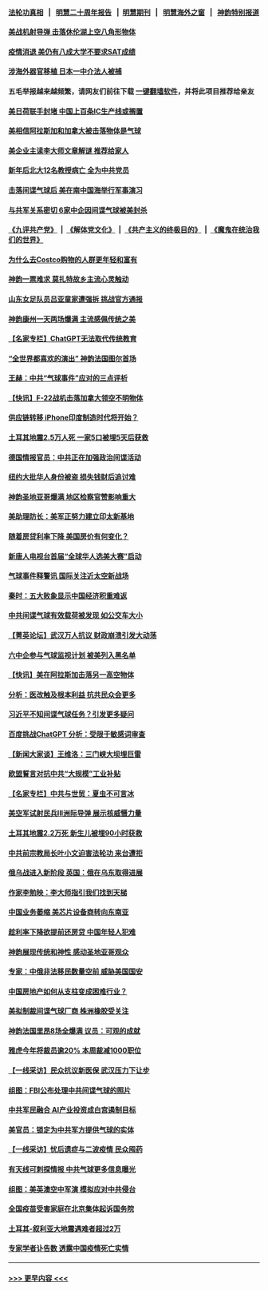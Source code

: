 #### [法轮功真相](https://github.com/gfw-breaker/truth/blob/master/README.md?t=0) &nbsp;&nbsp;|&nbsp;&nbsp; [明慧二十周年报告](https://github.com/gfw-breaker/mh-reports/blob/master/README.md?t=0) &nbsp;&nbsp;|&nbsp;&nbsp;[明慧期刊](https://github.com/gfw-breaker/mh-qikan) &nbsp;&nbsp;|&nbsp;&nbsp; [明慧海外之窗](https://github.com/gfw-breaker/mh-news/blob/master/README.md?t=0) &nbsp;&nbsp;|&nbsp;&nbsp; [神韵特别报道](https://github.com/gfw-breaker/mh-news/blob/master/shenyun.md?t=0)
#### [美战机射导弹 击落休伦湖上空八角形物体](../pages/nf4514/n13928353.md?t=02131244) 
#### [疫情消退 美仍有八成大学不要求SAT成绩](../pages/nf4514/n13928247.md?t=02131244) 
#### [涉海外器官移植 日本一中介法人被捕](../pages/nf4514/n13928266.md?t=02131244) 
#### 五毛举报越来越频繁，请网友们前往下载 [一键翻墙软件](https://github.com/gfw-breaker/ssr-accounts)，并将此项目推荐给亲友
#### [美日荷联手封堵 中国上百条IC生产线或搁置](../pages/nf4514/n13928285.md?t=02131244) 
#### [美相信阿拉斯加和加拿大被击落物体是气球](../pages/nf4514/n13928255.md?t=02131244) 
#### [美企业主读李大师文章解谜 推荐给家人](../pages/nf4514/n13927771.md?t=02131244) 
#### [新年后北大12名教授病亡 全为中共党员](../pages/nf4514/n13928257.md?t=02131244) 
#### [击落间谍气球后 美在南中国海举行军事演习](../pages/nf4514/n13928238.md?t=02131244) 
#### [与共军关系密切 6家中企因间谍气球被美封杀](../pages/nf4514/n13928239.md?t=02131244) 
#### [《九评共产党》](https://github.com/begood0513/9ping.md/blob/master/README.md) &nbsp;|&nbsp; [《解体党文化》](../../../../jtdwh.md/blob/master/README.md)  &nbsp;|&nbsp; [《共产主义的终极目的》](../../../../gczydzjmd.md/blob/master/README.md) &nbsp;|&nbsp; [《魔鬼在统治我们的世界》](../../../../mgztzwmdsj.md/blob/master/README.md) 
#### [为什么去Costco购物的人群更年轻和富有](../pages/nf4514/n13927372.md?t=02131244) 
#### [神韵一票难求 莫扎特故乡主流心灵触动](../pages/nf4514/n13927851.md?t=02131244) 
#### [山东女足队员吕亚童家遭强拆 挑战官方通报](../pages/nf4514/n13927831.md?t=02131244) 
#### [神韵康州一天两场爆满 主流感佩传统之美](../pages/nf4514/n13928015.md?t=02131244) 
#### [【名家专栏】ChatGPT无法取代传统教育](../pages/nf4514/n13927127.md?t=02131244) 
#### [“全世界都喜欢的演出” 神韵法国图尔首场](../pages/nf4514/n13927865.md?t=02131244) 
#### [王赫：中共“气球事件”应对的三点评析](../pages/nf4514/n13927749.md?t=02131244) 
#### [【快讯】F-22战机击落加拿大领空不明物体](../pages/nf4514/n13927769.md?t=02131244) 
#### [供应链转移 iPhone印度制造时代将开始？](../pages/nf4514/n13927744.md?t=02131244) 
#### [土耳其地震2.5万人死 一家5口被埋5天后获救](../pages/nf4514/n13927625.md?t=02131244) 
#### [德国情报官员：中共正在加强政治间谍活动](../pages/nf4514/n13927691.md?t=02131244) 
#### [纽约大批华人身份被盗 损失钱财后追讨难](../pages/nf4514/n13927447.md?t=02131244) 
#### [神韵圣地亚哥爆满 地区检察官赞影响重大](../pages/nf4514/n13927629.md?t=02131244) 
#### [美助理防长：美军正努力建立印太新基地](../pages/nf4514/n13927510.md?t=02131244) 
#### [随着房贷利率下降 美国房价有何变化？](../pages/nf4514/n13927408.md?t=02131244) 
#### [新唐人电视台首届“全球华人选美大赛”启动](../pages/nf4514/n13927471.md?t=02131244) 
#### [气球事件释警讯 国际关注近太空新战场](../pages/nf4514/n13927404.md?t=02131244) 
#### [秦时：五大败象显示中国经济积重难返](../pages/nf4514/n13927241.md?t=02131244) 
#### [中共间谍气球有效载荷被发现 如公交车大小](../pages/nf4514/n13927327.md?t=02131244) 
#### [【菁英论坛】武汉万人抗议 财政崩溃引发大动荡](../pages/nf4514/n13927204.md?t=02131244) 
#### [六中企参与气球监视计划 被美列入黑名单](../pages/nf4514/n13927280.md?t=02131244) 
#### [【快讯】美在阿拉斯加击落另一高空物体](../pages/nf4514/n13927261.md?t=02131244) 
#### [分析：医改触及根本利益 抗共民众会更多](../pages/nf4514/n13926456.md?t=02131244) 
#### [习近平不知间谍气球任务？引发更多疑问](../pages/nf4514/n13927245.md?t=02131244) 
#### [百度挑战ChatGPT 分析：受限于敏感词审查](../pages/nf4514/n13927243.md?t=02131244) 
#### [【新闻大家谈】王维洛：三门峡大坝埋巨雷](../pages/nf4514/n13927174.md?t=02131244) 
#### [欧盟誓言对抗中共“大规模”工业补贴](../pages/nf4514/n13927206.md?t=02131244) 
#### [【名家专栏】中共与世贸：夏虫不可言冰](../pages/nf4514/n13924595.md?t=02131244) 
#### [美空军试射民兵III洲际导弹 展示核威慑力量](../pages/nf4514/n13927219.md?t=02131244) 
#### [土耳其地震2.2万死 新生儿被埋90小时获救](../pages/nf4514/n13927032.md?t=02131244) 
#### [中共前宗教局长叶小文迫害法轮功 来台遭拒](../pages/nf4514/n13927164.md?t=02131244) 
#### [俄乌战进入新阶段 英国：俄在乌东取得进展](../pages/nf4514/n13927045.md?t=02131244) 
#### [作家李勉映：李大师指引我们找到天梯](../pages/nf4514/n13926941.md?t=02131244) 
#### [中国业务萎缩 美芯片设备商转向东南亚](../pages/nf4514/n13926951.md?t=02131244) 
#### [趁利率下降欲提前还房贷 中国年轻人犯难](../pages/nf4514/n13926729.md?t=02131244) 
#### [神韵展现传统和神性 感动圣地亚哥观众](../pages/nf4514/n13927175.md?t=02131244) 
#### [专家：中俄非法移民数量空前 威胁美国国安](../pages/nf4514/n13926866.md?t=02131244) 
#### [中国房地产如何从支柱变成困难行业？](../pages/nf4514/n13926791.md?t=02131244) 
#### [美拟制裁间谍气球厂商 株洲橡胶受关注](../pages/nf4514/n13926559.md?t=02131244) 
#### [神韵法国里昂8场全爆满 议员：可观的成就](../pages/nf4514/n13926742.md?t=02131244) 
#### [雅虎今年将裁员逾20% 本周裁减1000职位](../pages/nf4514/n13926632.md?t=02131244) 
#### [【一线采访】民众抗议新医保 武汉压力下让步](../pages/nf4514/n13926500.md?t=02131244) 
#### [组图：FBI公布处理中共间谍气球的照片](../pages/nf4514/n13926494.md?t=02131244) 
#### [中共军民融合 AI产业投资成白宫遏制目标](../pages/nf4514/n13926491.md?t=02131244) 
#### [美官员：锁定为中共军方提供气球的实体](../pages/nf4514/n13926473.md?t=02131244) 
#### [【一线采访】忧后遗症与二波疫情 民众囤药](../pages/nf4514/n13926211.md?t=02131244) 
#### [有天线可刺探情报 中共气球更多信息曝光](../pages/nf4514/n13926469.md?t=02131244) 
#### [组图：美英澳空中军演 模拟应对中共侵台](../pages/nf4514/n13926447.md?t=02131244) 
#### [全国疫苗受害家庭在北京集体起诉国务院](../pages/nf4514/n13926114.md?t=02131244) 
#### [土耳其-叙利亚大地震遇难者超过2万](../pages/nf4514/n13926294.md?t=02131244) 
#### [专家学者讣告数 透露中国疫情死亡实情](../pages/nf4514/n13925712.md?t=02131244) 

----
#### [ >>> 更早内容 <<< ](../indexes/nf4514-earlier.md)
